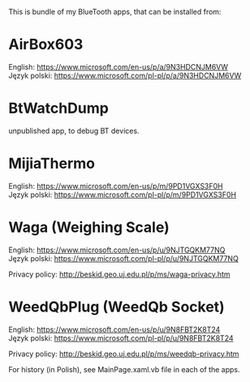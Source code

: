 
 This is bundle of my BlueTooth apps, that can be installed from:

# AirBox603

 English: https://www.microsoft.com/en-us/p/a/9N3HDCNJM6VW  <br />
 Język polski: https://www.microsoft.com/pl-pl/p/a/9N3HDCNJM6VW

# BtWatchDump
 unpublished app, to debug BT devices.

# MijiaThermo

 English: https://www.microsoft.com/en-us/p/m/9PD1VGXS3F0H  <br />
 Język polski: https://www.microsoft.com/pl-pl/p/m/9PD1VGXS3F0H


# Waga (Weighing Scale)

 English: https://www.microsoft.com/en-us/p/u/9NJTGQKM77NQ  <br />
 Język polski: https://www.microsoft.com/pl-pl/p/u/9NJTGQKM77NQ

 Privacy policy: http://beskid.geo.uj.edu.pl/p/ms/waga-privacy.htm

# WeedQbPlug (WeedQb Socket)

 English: https://www.microsoft.com/en-us/p/u/9N8FBT2K8T24  <br />
 Język polski: https://www.microsoft.com/pl-pl/p/u/9N8FBT2K8T24

 Privacy policy: http://beskid.geo.uj.edu.pl/p/ms/weedqb-privacy.htm


 For history (in Polish), see MainPage.xaml.vb file in each of the apps.
